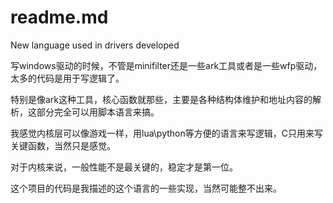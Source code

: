 # readme.md
New language used in drivers developed


写windows驱动的时候，不管是minifilter还是一些ark工具或者是一些wfp驱动，太多的代码是用于写逻辑了。

特别是像ark这种工具，核心函数就那些，主要是各种结构体维护和地址内容的解析，这部分完全可以用脚本语言来搞。

我感觉内核层可以像游戏一样，用lua\python等方便的语言来写逻辑，C只用来写关键函数，当然只是感觉。

对于内核来说，一般性能不是最关键的，稳定才是第一位。

这个项目的代码是我描述的这个语言的一些实现，当然可能整不出来。
